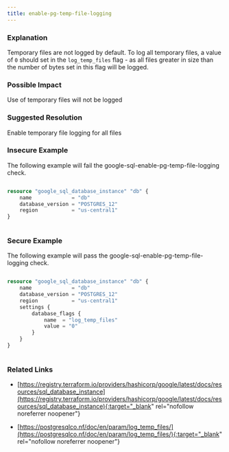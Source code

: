 ```yaml
---
title: enable-pg-temp-file-logging
---
```


### Explanation

Temporary files are not logged by default. To log all temporary files, a value of `0` should set in the `log_temp_files` flag - as all files greater in size than the number of bytes set in this flag will be logged.

### Possible Impact
Use of temporary files will not be logged

### Suggested Resolution
Enable temporary file logging for all files


### Insecure Example

The following example will fail the google-sql-enable-pg-temp-file-logging check.

```terraform

resource "google_sql_database_instance" "db" {
	name             = "db"
	database_version = "POSTGRES_12"
	region           = "us-central1"
}
			
```



### Secure Example

The following example will pass the google-sql-enable-pg-temp-file-logging check.

```terraform

resource "google_sql_database_instance" "db" {
	name             = "db"
	database_version = "POSTGRES_12"
	region           = "us-central1"
	settings {
	    database_flags {
		    name  = "log_temp_files"
		    value = "0"
		}
	}
}
			
```




### Related Links


- [https://registry.terraform.io/providers/hashicorp/google/latest/docs/resources/sql_database_instance](https://registry.terraform.io/providers/hashicorp/google/latest/docs/resources/sql_database_instance){:target="_blank" rel="nofollow noreferrer noopener"}

- [https://postgresqlco.nf/doc/en/param/log_temp_files/](https://postgresqlco.nf/doc/en/param/log_temp_files/){:target="_blank" rel="nofollow noreferrer noopener"}


